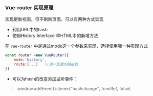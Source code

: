 ### Vue-router 实现原理

实现更新视图，但不刷新页面，可以有两种方式实现
* 利用URL中的hash
* 使用History Interface 早HTML中的新增方法

在 `vue-router` 中是通过mode这一个参数来实现，选择使用哪一种实现方式
```js
const router =new VueRouter({
    mode:'history',
    route:[...]   //用户配置的路由表
})
```

* 可以为hash的改变添加监听事件：
>window.addEventListener("hashchange", funcRef, false)



